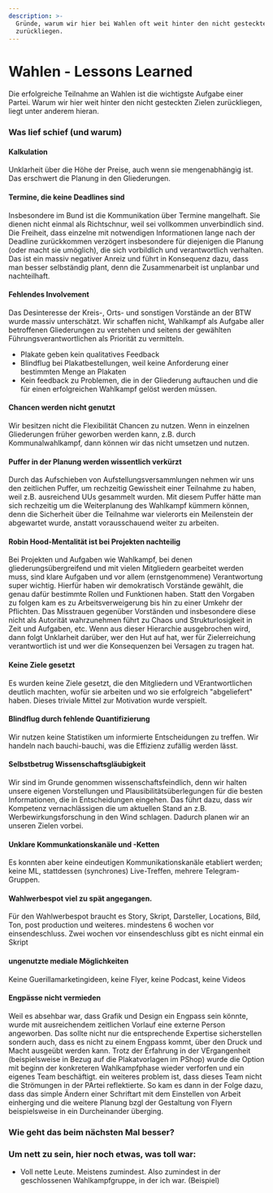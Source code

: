 ```yaml
---
description: >-
  Gründe, warum wir hier bei Wahlen oft weit hinter den nicht gesteckten Zielen
  zurückliegen.
---
```


# Wahlen - Lessons Learned



Die erfolgreiche Teilnahme an Wahlen ist die wichtigste Aufgabe einer Partei. Warum wir hier weit hinter den nicht gesteckten Zielen zurückliegen, liegt unter anderem hieran.

### Was lief schief \(und warum\)

#### Kalkulation

Unklarheit über die Höhe der Preise, auch wenn sie mengenabhängig ist. Das erschwert die Planung in den Gliederungen.

#### Termine, die keine Deadlines sind

Insbesondere im Bund ist die Kommunikation über Termine mangelhaft. Sie dienen nicht einmal als Richtschnur, weil sei vollkommen unverbindlich sind. Die Freiheit, dass einzelne mit notwendigen Informationen lange nach der Deadline zurückkommen verzögert insbesondere für diejenigen die Planung \(oder macht sie umöglich\), die sich vorbildlich und verantwortlich verhalten. Das ist ein massiv negativer Anreiz und führt in Konsequenz dazu, dass man besser selbständig plant, denn die Zusammenarbeit ist unplanbar und nachteilhaft.

#### Fehlendes Involvement

Das Desinteresse der Kreis-, Orts- und sonstigen Vorstände an der BTW wurde massiv unterschätzt. Wir schaffen nicht, Wahlkampf als Aufgabe aller betroffenen Gliederungen zu verstehen und seitens der gewählten Führungsverantwortlichen als Priorität zu vermitteln.

* Plakate geben kein qualitatives Feedback
* Blindflug bei Plakatbestellungen, weil keine Anforderung einer bestimmten Menge an Plakaten
* Kein feedback zu Problemen, die in der Gliederung auftauchen und die für einen erfolgreichen Wahlkampf gelöst werden müssen.

#### Chancen werden nicht genutzt

Wir besitzen nicht die Flexibilität Chancen zu nutzen. Wenn in einzelnen Gliederungen früher geworben werden kann, z.B. durch Kommunalwahlkampf, dann können wir das nicht umsetzen und nutzen.

#### Puffer in der Planung werden wissentlich verkürzt

Durch das Aufschieben von Aufstellungsversammlungen nehmen wir uns den zeitlichen Puffer, um rechzeitig Gewissheit einer Teilnahme zu haben, weil z.B. ausreichend UUs gesammelt wurden. Mit diesem Puffer hätte man sich rechzeitig um die Weiterplanung des Wahlkampf kümmern können, denn die Sicherheit über die Teilnahme war vielerorts ein Meilenstein der abgewartet wurde, anstatt vorausschauend weiter zu arbeiten.

#### Robin Hood-Mentalität ist bei Projekten nachteilig

Bei Projekten und Aufgaben wie Wahlkampf, bei denen gliederungsübergreifend und mit vielen Mitgliedern gearbeitet werden muss, sind klare Aufgaben und vor allem \(ernstgenommene\) Verantwortung super wichtig. Hierfür haben wir demokratisch Vorstände gewählt, die genau dafür bestimmte Rollen und Funktionen haben. Statt den Vorgaben zu folgen kam es zu Arbeitsverweigerung bis hin zu einer Umkehr der Pflichten. Das Misstrauen gegenüber Vorständen und insbesondere diese nicht als Autorität wahrzunehmen führt zu Chaos und Strukturlosigkeit in Zeit und Aufgaben, etc. Wenn aus dieser Hierarchie ausgebrochen wird, dann folgt Unklarheit darüber, wer den Hut auf hat, wer für Zielerreichung verantwortlich ist und wer die Konsequenzen bei Versagen zu tragen hat.

#### Keine Ziele gesetzt

Es wurden keine Ziele gesetzt, die den Mitgliedern und VErantwortlichen deutlich machten, wofür sie arbeiten und wo sie erfolgreich "abgeliefert" haben. Dieses triviale Mittel zur Motivation wurde verspielt.

#### Blindflug durch fehlende Quantifizierung

Wir nutzen keine Statistiken um informierte Entscheidungen zu treffen. Wir handeln nach bauchi-bauchi, was die Effizienz zufällig werden lässt.

#### Selbstbetrug Wissenschaftsgläubigkeit

Wir sind im Grunde genommen wissenschaftsfeindlich, denn wir halten unsere eigenen Vorstellungen und Plausibilitätsüberlegungen für die besten Informationen, die in Entscheidungen eingehen. Das führt dazu, dass wir Kompetenz vernachlässigen die um aktuellen Stand an z.B. Werbewirkungsforschung in den Wind schlagen. Dadurch planen wir an unseren Zielen vorbei.

#### Unklare Kommunkationskanäle und -Ketten

Es konnten aber keine eindeutigen Kommunikationskanäle etabliert werden; keine ML, stattdessen \(synchrones\) Live-Treffen, mehrere Telegram-Gruppen.

#### Wahlwerbespot viel zu spät angegangen.

Für den Wahlwerbespot braucht es Story, Skript, Darsteller, Locations, Bild, Ton, post production und weiteres. mindestens 6 wochen vor einsendeschluss. Zwei wochen vor einsendeschluss gibt es nicht einmal ein Skript

#### ungenutzte mediale Möglichkeiten

Keine Guerillamarketingideen, keine Flyer, keine Podcast, keine Videos

#### Engpässe nicht vermieden

Weil es absehbar war, dass Grafik und Design ein Engpass sein könnte, wurde mit ausreichendem zeitlichen Vorlauf eine externe Person angeworben. Das sollte nicht nur die entsprechende Expertise sicherstellen sondern auch, dass es nicht zu einem Engpass kommt, über den Druck und Macht ausgeübt werden kann. Trotz der Erfahrung in der VErgangenheit \(beispielsweise in Bezug auf die Plakatvorlagen im PShop\) wurde die Option mit beginn der konkreteren Wahlkampfphase wieder verforfen und ein eigenes Team beschäftigt. ein weiteres problem ist, dass dieses Team nicht die Strömungen in der PArtei reflektierte. So kam es dann in der Folge dazu, dass das simple Ändern einer Schriftart mit dem Einstellen von Arbeit einherging und die weitere Planung bzgl der Gestaltung von Flyern beispielsweise in ein Durcheinander überging.

### Wie geht das beim nächsten Mal besser?

### Um nett zu sein, hier noch etwas, was toll war:

* Voll nette Leute. Meistens zumindest. Also zumindest in der geschlossenen Wahlkampfgruppe, in der ich war. \(Beispiel\)

